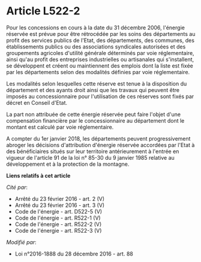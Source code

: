 # Article L522-2

Pour les concessions en cours à la date du 31 décembre 2006, l'énergie réservée est prévue pour être rétrocédée par les soins
des départements au profit des services publics de l'Etat, des départements, des communes, des établissements publics ou des
associations syndicales autorisées et des groupements agricoles d'utilité générale déterminés par voie réglementaire, ainsi
qu'au profit des entreprises industrielles ou artisanales qui s'installent, se développent et créent ou maintiennent des
emplois dont la liste est fixée par les départements selon des modalités définies par voie réglementaire. 

Les modalités selon lesquelles cette réserve est tenue à la disposition du département et des ayants droit ainsi que les
travaux qui peuvent être imposés au concessionnaire pour l'utilisation de ces réserves sont fixés par décret en Conseil
d'Etat. 

La part non attribuée de cette énergie réservée peut faire l'objet d'une compensation financière par le concessionnaire au
département dont le montant est calculé par voie réglementaire. 

A compter du 1er janvier 2018, les départements peuvent progressivement abroger les décisions d'attribution d'énergie
réservée accordées par l'Etat à des bénéficiaires situés sur leur territoire antérieurement à l'entrée en vigueur de
l'article 91 de la loi n° 85-30 du 9 janvier 1985 relative au développement et à la protection de la montagne.

**Liens relatifs à cet article**

_Cité par_:

  - Arrêté du 23 février 2016 - art. 2 (V)
  - Arrêté du 23 février 2016 - art. 3 (V)
  - Code de l'énergie - art. D522-5 (V)
  - Code de l'énergie - art. R522-1 (V)
  - Code de l'énergie - art. R522-2 (V)
  - Code de l'énergie - art. R522-3 (V)

_Modifié par_:

  - Loi n°2016-1888 du 28 décembre 2016 - art. 88
